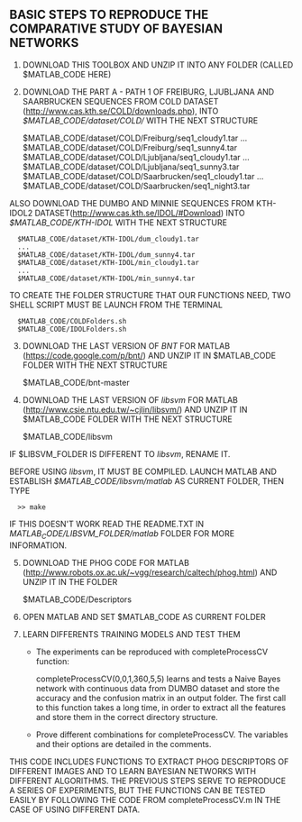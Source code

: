 BASIC STEPS TO REPRODUCE THE COMPARATIVE STUDY OF BAYESIAN NETWORKS
-------------------------------------------------------------------

1. DOWNLOAD THIS TOOLBOX AND UNZIP IT INTO ANY FOLDER (CALLED $MATLAB_CODE HERE)

2. DOWNLOAD THE PART A - PATH 1 OF FREIBURG, LJUBLJANA AND SAARBRUCKEN SEQUENCES FROM COLD DATASET (http://www.cas.kth.se/COLD/downloads.php), INTO *$MATLAB_CODE/dataset/COLD/* WITH THE NEXT STRUCTURE

      $MATLAB_CODE/dataset/COLD/Freiburg/seq1_cloudy1.tar
      ...
      $MATLAB_CODE/dataset/COLD/Freiburg/seq1_sunny4.tar
      $MATLAB_CODE/dataset/COLD/Ljubljana/seq1_cloudy1.tar
      ...
      $MATLAB_CODE/dataset/COLD/Ljubljana/seq1_sunny3.tar
      $MATLAB_CODE/dataset/COLD/Saarbrucken/seq1_cloudy1.tar
      ...
      $MATLAB_CODE/dataset/COLD/Saarbrucken/seq1_night3.tar
	
ALSO DOWNLOAD THE DUMBO AND MINNIE SEQUENCES FROM KTH-IDOL2 DATASET(http://www.cas.kth.se/IDOL/#Download) INTO *$MATLAB_CODE/KTH-IDOL* WITH THE NEXT STRUCTURE

      $MATLAB_CODE/dataset/KTH-IDOL/dum_cloudy1.tar
      ...
      $MATLAB_CODE/dataset/KTH-IDOL/dum_sunny4.tar
      $MATLAB_CODE/dataset/KTH-IDOL/min_cloudy1.tar
      ...
      $MATLAB_CODE/dataset/KTH-IDOL/min_sunny4.tar

TO CREATE THE FOLDER STRUCTURE THAT OUR FUNCTIONS NEED, TWO SHELL SCRIPT MUST BE LAUNCH FROM THE TERMINAL

      $MATLAB_CODE/COLDFolders.sh
      $MATLAB_CODE/IDOLFolders.sh

3. DOWNLOAD THE LAST VERSION OF *BNT* FOR MATLAB (https://code.google.com/p/bnt/) AND UNZIP IT IN $MATLAB_CODE FOLDER WITH THE NEXT STRUCTURE

      $MATLAB_CODE/bnt-master
	
4. DOWNLOAD THE LAST VERSION OF *libsvm* FOR MATLAB (http://www.csie.ntu.edu.tw/~cjlin/libsvm/) AND UNZIP IT IN $MATLAB_CODE FOLDER WITH THE NEXT STRUCTURE

      $MATLAB_CODE/libsvm

IF $LIBSVM_FOLDER IS DIFFERENT TO *libsvm*, RENAME IT.

BEFORE USING *libsvm*, IT MUST BE COMPILED. LAUNCH MATLAB AND ESTABLISH *$MATLAB_CODE/libsvm/matlab* AS CURRENT FOLDER, THEN TYPE

      >> make

IF THIS DOESN'T WORK READ THE README.TXT IN *$MATLAB_CODE/$LIBSVM_FOLDER/matlab* FOLDER FOR MORE INFORMATION.

5. DOWNLOAD THE PHOG CODE FOR MATLAB (http://www.robots.ox.ac.uk/~vgg/research/caltech/phog.html) AND UNZIP IT IN THE FOLDER

    $MATLAB_CODE/Descriptors
	
6. OPEN MATLAB AND SET $MATLAB_CODE AS CURRENT FOLDER

7. LEARN DIFFERENTS TRAINING MODELS AND TEST THEM

    + The experiments can be reproduced with completeProcessCV function:

        completeProcessCV(0,0,1,360,5,5) learns and tests a Naive Bayes network with continuous data from DUMBO dataset and store the accuracy 
        and the confusion matrix in an output folder. The first call to this function takes a long time, in order to extract all the features
	and store them in the correct directory structure.

    + Prove different combinations for completeProcessCV. The variables and their options are detailed in the comments.
	

THIS CODE INCLUDES FUNCTIONS TO EXTRACT PHOG DESCRIPTORS OF DIFFERENT IMAGES AND TO LEARN BAYESIAN NETWORKS WITH DIFFERENT ALGORITHMS.
THE PREVIOUS STEPS SERVE TO REPRODUCE A SERIES OF EXPERIMENTS, BUT THE FUNCTIONS CAN BE TESTED EASILY BY FOLLOWING THE CODE FROM 
completeProcessCV.m IN THE CASE OF USING DIFFERENT DATA.
